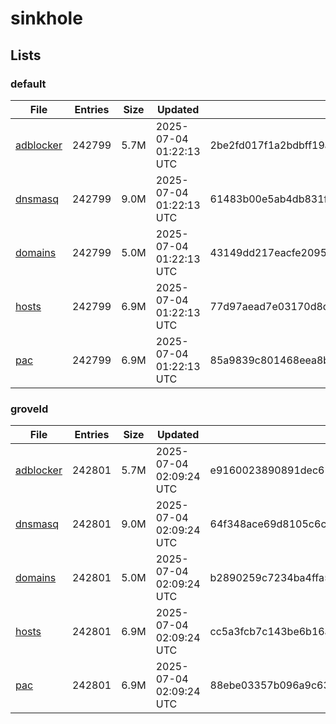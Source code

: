 # sinkhole

## Lists

### default

|File|Entries|Size|Updated|Hash|
|-|-|-|-|-|
|[adblocker](https://raw.githubusercontent.com/groveld/sinkhole/lists/default/adblocker.txt)|242799|5.7M|2025-07-04 01:22:13 UTC|2be2fd017f1a2bdbff19afeb30a7a72751dca47e0ce43aff91e61d844a13b373|
|[dnsmasq](https://raw.githubusercontent.com/groveld/sinkhole/lists/default/dnsmasq.txt)|242799|9.0M|2025-07-04 01:22:13 UTC|61483b00e5ab4db831ffb8608ce9ec76b054d9df5d18bb889b5e0644792b496b|
|[domains](https://raw.githubusercontent.com/groveld/sinkhole/lists/default/domains.txt)|242799|5.0M|2025-07-04 01:22:13 UTC|43149dd217eacfe20958381a3c24d909afb3631863f01f109c4b9e6ec10e790d|
|[hosts](https://raw.githubusercontent.com/groveld/sinkhole/lists/default/hosts.txt)|242799|6.9M|2025-07-04 01:22:13 UTC|77d97aead7e03170d8d811a6db4e3b12513072acf5202af1f7faee2e9fc4b7d7|
|[pac](https://raw.githubusercontent.com/groveld/sinkhole/lists/default/pac.txt)|242799|6.9M|2025-07-04 01:22:13 UTC|85a9839c801468eea8b67a31c166e3160651507719db873c0957a7976a56466a|

### groveld

|File|Entries|Size|Updated|Hash|
|-|-|-|-|-|
|[adblocker](https://raw.githubusercontent.com/groveld/sinkhole/lists/groveld/adblocker.txt)|242801|5.7M|2025-07-04 02:09:24 UTC|e9160023890891dec6154f6c9c231531833946dac60f3806fd4c137be2889299|
|[dnsmasq](https://raw.githubusercontent.com/groveld/sinkhole/lists/groveld/dnsmasq.txt)|242801|9.0M|2025-07-04 02:09:24 UTC|64f348ace69d8105c6c7b6fdce155fe4c0bcb0c3e1d0e8236ca4b78700db78ae|
|[domains](https://raw.githubusercontent.com/groveld/sinkhole/lists/groveld/domains.txt)|242801|5.0M|2025-07-04 02:09:24 UTC|b2890259c7234ba4ffa5359463182ca6eb88076466eb4b5ed3baa4253e2839db|
|[hosts](https://raw.githubusercontent.com/groveld/sinkhole/lists/groveld/hosts.txt)|242801|6.9M|2025-07-04 02:09:24 UTC|cc5a3fcb7c143be6b16ac2139e9c0993f3a360d0e3445cf328fe3ba47bcefbf0|
|[pac](https://raw.githubusercontent.com/groveld/sinkhole/lists/groveld/pac.txt)|242801|6.9M|2025-07-04 02:09:24 UTC|88ebe03357b096a9c63593eb1af0176363e0a29a0134ad54a74c6125ffeb71c8|
